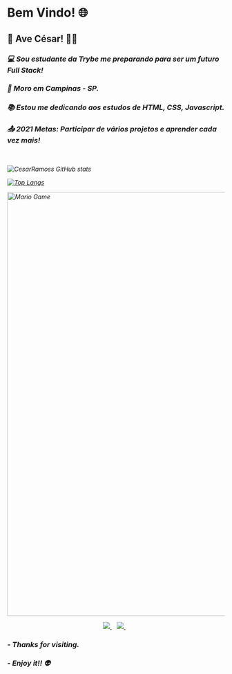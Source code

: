 # Bem Vindo! :globe_with_meridians:
 

## 👋 Ave César! 👨‍💻

 

### <em> :computer: Sou estudante da Trybe me preparando para ser um futuro Full Stack!

### :house_with_garden: Moro em Campinas - SP.

### :books: Estou me dedicando aos estudos de HTML, CSS, Javascript.

### :outbox_tray: 2021 Metas: Participar de vários projetos e aprender cada vez mais! 


<br>

![CesarRamoss GitHub stats](https://github-readme-stats.vercel.app/api?username=CesarRamoss&show_icons=true&theme=radical) <br>

[![Top Langs](https://github-readme-stats.vercel.app/api/top-langs/?username=CesarRamoss&layout=compact)](https://github.com/CesarRamoss/github-readme-stats)

<img src="https://github.com/TheDudeThatCode/TheDudeThatCode/blob/master/Assets/Mario_Gameplay.gif" alt="Mario Game" width="980"> <br>

<p align='center'>
  
  <a href="https://www.linkedin.com/in/cesar-ramos-017335137/">
    <img src="https://img.shields.io/badge/linkedin-%230077B5.svg?&style=for-the-badge&logo=linkedin&logoColor=white" />
  </a>&nbsp;&nbsp;
  
  <a href="https://github.com/CesarRamoss">
    <img src="https://img.shields.io/badge/GitHub-100000?style=for-the-badge&logo=github&logoColor=white" />        
  </a>&nbsp;&nbsp;
  



### - Thanks for visiting.

### - Enjoy it!! 👽 </em>
